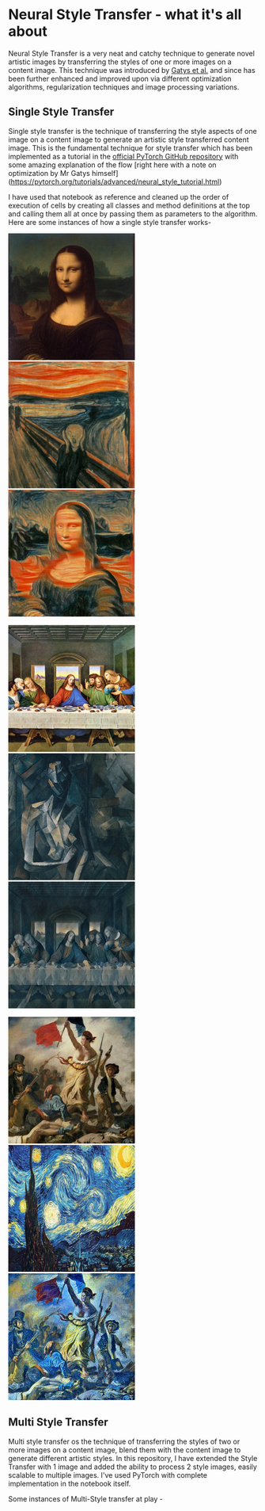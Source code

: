 # Neural Style Transfer - what it's all about

Neural Style Transfer is a very neat and catchy technique to generate novel artistic images by transferring the styles of one or more images on a content image. This technique was introduced by [Gatys et al.](https://arxiv.org/abs/1508.06576) and since has been further enhanced and improved upon via different optimization algorithms, regularization techniques and image processing variations. 
 

## Single Style Transfer 

Single style transfer is the technique of transferring the style aspects of one image on a content image to generate an artistic style transferred content image. This is the fundamental technique for style transfer which has been implemented as a tutorial in the [official PyTorch GitHub repository](https://github.com/pytorch/tutorials/blob/master/advanced_source/neural_style_tutorial.py) with some amazing explanation of the flow [right here with a note on optimization by Mr Gatys himself] (https://pytorch.org/tutorials/advanced/neural_style_tutorial.html)

I have used that notebook as reference and cleaned up the order of execution of cells by creating all classes and method definitions at the top and calling them all at once by passing them as parameters to the algorithm. Here are some instances of how a single style transfer works-
<p float = "left">
<img src="images/Mona_Lisa.jpg" width="256">
<img src="images/Scream.png" width="256">
<img src="Results/ML_Scream.jpg" width="256">
</p>
<p float = "left">
<img src="images/Last_Supper.jpg" width="256">
<img src="images/picasso_512x512.jpg" width="256">
<img src="Results/LS_SN.jpg" width="256">
</p>
<p float = "left">
<img src="images/French_Revolution.jpg" width="256">
<img src="images/starry_night.jpg" width="256">
<img src="Results/FR + StN.jpg" width="256">
</p>


## Multi Style Transfer

Multi style transfer os the technique of transferring the styles of two or more images on a content image, blend them with the content image to generate different artistic styles. In this repository, I have extended the Style Transfer with 1 image and added the ability to process 2 style images, easily scalable to multiple images. I've used PyTorch with complete implementation in the notebook itself.

Some instances of Multi-Style transfer at play - 
